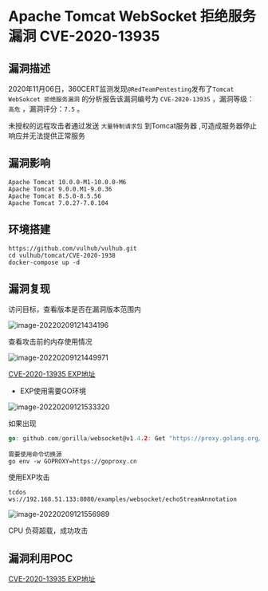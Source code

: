 # Apache Tomcat WebSocket 拒绝服务漏洞 CVE-2020-13935

## 漏洞描述

2020年11月06日，360CERT监测发现`@RedTeamPentesting`发布了`Tomcat WebSokcet 拒绝服务漏洞` 的分析报告该漏洞编号为 `CVE-2020-13935` ，漏洞等级：`高危` ，漏洞评分：`7.5` 。

未授权的远程攻击者通过发送 `大量特制请求包` 到Tomcat服务器 ,可造成服务器停止响应并无法提供正常服务

## 漏洞影响

```
Apache Tomcat 10.0.0-M1-10.0.0-M6
Apache Tomcat 9.0.0.M1-9.0.36
Apache Tomcat 8.5.0-8.5.56
Apache Tomcat 7.0.27-7.0.104
```

## 环境搭建

```plain
https://github.com/vulhub/vulhub.git
cd vulhub/tomcat/CVE-2020-1938
docker-compose up -d
```

## 漏洞复现

访问目标，查看版本是否在漏洞版本范围内

![image-20220209121434196](./images/202202091214338.png)

查看攻击前的内存使用情况

![image-20220209121449971](./images/202202091214057.png)

[CVE-2020-13935 EXP地址](https://github.com/RedTeamPentesting/CVE-2020-13935)

- EXP使用需要GO环境

![image-20220209121533320](./images/202202091215386.png)

如果出现

```go
go: github.com/gorilla/websocket@v1.4.2: Get "https://proxy.golang.org/github.com/gorilla/websocket/@v/v1.4.2.mod": dial tcp 172.217.160.81:443: connectex: A connection attempt failed because the connected party did not properly respond after a period of time, or established connection failed because connected host has failed to respond.
```

```plain
需要使用命令切换源
go env -w GOPROXY=https://goproxy.cn
```

使用EXP攻击

```plain
tcdos    ws://192.168.51.133:8080/examples/websocket/echoStreamAnnotation
```

![image-20220209121556989](./images/202202091215082.png)

CPU 负荷超载，成功攻击

## 漏洞利用POC

[CVE-2020-13935 EXP地址](https://github.com/RedTeamPentesting/CVE-2020-13935)